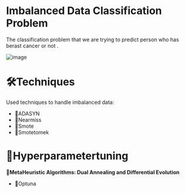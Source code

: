 # Imbalanced Data Classification Problem

The classification problem that we are trying to predict person who has berast cancer or not .

![image](https://github.com/user-attachments/assets/4e7486d5-ce4e-46e4-ae8f-e76e4cf1073b)



# 🛠Techniques

Used techniques to handle imbalanced data:
* 📌ADASYN
* 📌Nearmiss
* 📌Smote
* 📌Smotetomek

# 🚀Hyperparametertuning

**📌MetaHeuristic Algorithms: Dual Annealing and Differential Evolution**
* 📌Optuna
